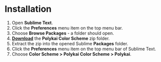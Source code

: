 # Installation

1. Open **Sublime Text**.
2. Click the **Preferences** menu item on the top menu bar.
3. Choose **Browse Packages** - a folder should open.
4. **[Download](https://github.com/adamgraham/polykai/blob/master/Sublime/Polykai%20Color%20Scheme.zip?raw=true)** the **Polykai Color Scheme** zip folder.
5. Extract the zip into the opened Sublime **Packages** folder.
6. Click the **Preferences** menu item on the top menu bar of Sublime Text.
7. Choose **Color Scheme > Polykai Color Scheme > Polykai**.
